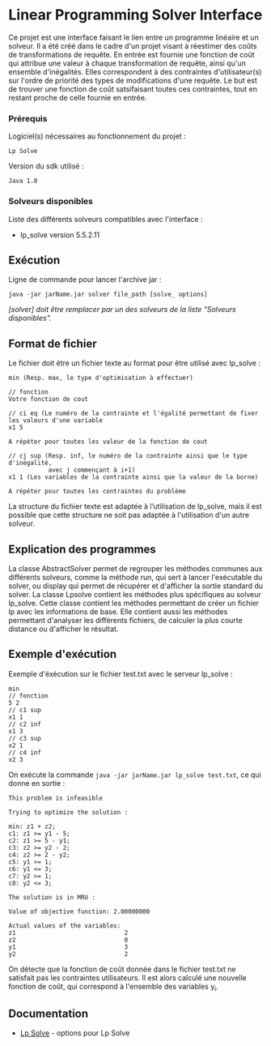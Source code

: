 # Linear Programming Solver Interface

Ce projet est une interface faisant le lien entre un programme linéaire et un solveur.
Il a été créé dans le cadre d'un projet visant à réestimer des coûts de transformations de requête. 
En entrée est fournie une fonction de coût qui attribue une valeur à chaque transformation de requête, ainsi qu'un ensemble d'inégalités.
Elles correspondent à des contraintes d'utilisateur(s) sur l'ordre de priorité des types de modifications d'une requête.
Le but est de trouver une fonction de coût satsifaisant toutes ces contraintes, tout en restant proche de celle fournie en entrée.

### Prérequis

Logiciel(s) nécessaires au fonctionnement du projet :

```
Lp Solve
```

Version du sdk utilisé :

```
Java 1.8
```

### Solveurs disponibles

Liste des différents solveurs compatibles avec l'interface :

* lp_solve version 5.5.2.11

## Exécution

Ligne de commande pour lancer l'archive jar :

```
java -jar jarName.jar solver file_path [solve_ options]
```

*[solver] doit être remplacer par un des solveurs de la liste "Solveurs disponibles".*

## Format de fichier
Le fichier doit être un fichier texte au format pour être utilisé avec lp_solve :
```
min (Resp. max, le type d'optimisation à effectuer)

// fonction
Votre fonction de cout

// ci eq (Le numéro de la contrainte et l'égalité permettant de fixer les valeurs d'une variable
x1 5

A répéter pour toutes les valeur de la fonction de cout

// cj sup (Resp. inf, le numéro de la contrainte ainsi que le type d'inégalité,
           avec j commençant à i+1)
x1 1 (Les variables de la contrainte ainsi que la valeur de la borne)

A répéter pour toutes les contraintes du problème
```
La structure du fichier texte est adaptée à l’utilisation de lp_solve, mais il est possible que cette structure ne soit pas adaptée à l'utilisation d'un autre solveur.

## Explication des programmes

La classe AbstractSolver permet de regrouper les méthodes communes aux différents solveurs,
comme la méthode run, qui sert à lancer l'exécutable du solver, ou display qui permet
de récupérer et d'afficher la sortie standard du solver.
La classe Lpsolve contient les méthodes plus spécifiques au solveur lp_solve. Cette classe
contient les méthodes permettant de créer un fichier lp avec les informations de base. Elle
contient aussi les méthodes permettant d'analyser les différents fichiers, de calculer la plus
courte distance ou d'afficher le résultat.

## Exemple d'exécution

Exemple d'éxécution sur le fichier test.txt avec le serveur lp_solve :
```
min
// fonction
5 2
// c1 sup
x1 1
// c2 inf
x1 3
// c3 sup
x2 1
// c4 inf
x2 3
```

On exécute la commande ``java -jar jarName.jar lp_solve test.txt``, 
ce qui donne en sortie : 
```
This problem is infeasible

Trying to optimize the solution :

min: z1 + z2;
c1: z1 >= y1 - 5;
c2: z1 >= 5 - y1;
c3: z2 >= y2 - 2;
c4: z2 >= 2 - y2;
c5: y1 >= 1;
c6: y1 <= 3;
c7: y2 >= 1;
c8: y2 <= 3;

The solution is in MRU :

Value of objective function: 2.00000000

Actual values of the variables:
z1                              2
z2                              0
y1                              3
y2                              2
```

On détecte que la fonction de coût donnée dans le fichier test.txt ne satisfait pas les contraintes utilisateurs.
Il est alors calculé une nouvelle fonction de coût, qui correspond à l'ensemble des variables y<sub>i</sub>.

## Documentation

* [Lp Solve](http://lpsolve.sourceforge.net/5.5/lp_solve.htm) - options pour Lp Solve
